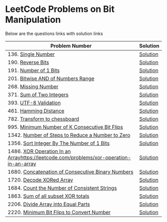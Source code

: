 # LeetCode Problems on Bit Manipulation
Below are the questions links with solution links


|Problem Number|Solution|
|--------------|--------|
|136. [Single Number](https://leetcode.com/problems/single-number)|[Solution](https://github.com/HarshOza36/LeetCode_Problems/blob/main/Bit%20Manipulation/P136%20-%20singleNumber.py)|
|190. [Reverse Bits](https://leetcode.com/problems/reverse-bits/)|[Solution](https://github.com/HarshOza36/LeetCode_Problems/blob/main/Bit%20Manipulation/P190%20-%20reverseBits.py)|
|191. [Number of 1 Bits](https://leetcode.com/problems/number-of-1-bits)|[Solution](https://github.com/HarshOza36/LeetCode_Problems/blob/main/Bit%20Manipulation/P191%20-%20numberOf1Bits.py)|
|201. [Bitwise AND of Numbers Range](https://leetcode.com/problems/bitwise-and-of-numbers-range/)|[Solution](https://github.com/HarshOza36/LeetCode_Problems/blob/main/Bit%20Manipulation/P201%20-%20bitwiseANDofNumbersRange.py)|
|268. [Missing Number](https://leetcode.com/problems/missing-number/)|[Solution](https://github.com/HarshOza36/LeetCode_Problems/blob/main/Bit%20Manipulation/P268%20-%20missingNumber.py)|
|371. [Sum of Two Integers](https://leetcode.com/problems/sum-of-two-integers/)|[Solution](https://github.com/HarshOza36/LeetCode_Problems/blob/main/Bit%20Manipulation/P371%20-%20sumOfTwoIntegers.py)|
|393. [UTF-8 Validation](https://leetcode.com/problems/utf-8-validation/)|[Solution](https://github.com/HarshOza36/LeetCode_Problems/blob/main/Bit%20Manipulation/P393%20-%20utf_8Validation.py)|
|461. [Hamming Distance](https://leetcode.com/problems/hamming-distance)|[Solution](https://github.com/HarshOza36/LeetCode_Problems/blob/main/Bit%20Manipulation/P461%20-%20hammingDistance.py)|
|782. [Transform to chessboard](https://leetcode.com/problems/transform-to-chessboard/)|[Solution](https://github.com/HarshOza36/LeetCode_Problems/blob/main/Bit%20Manipulation/P782%20-%20transformToChessBoard.py)|
|995. [Minimum Number of K Consecutive Bit Flips](https://leetcode.com/problems/minimum-number-of-k-consecutive-bit-flips/)|[Solution](https://github.com/HarshOza36/LeetCode_Problems/blob/main/Bit%20Manipulation/P995%20-%20minimumNumberOfKConsectiveBitFlips.py)|
|1342. [Number of Steps to Reduce a Number to Zero](https://leetcode.com/problems/number-of-steps-to-reduce-a-number-to-zero/)|[Solution](https://github.com/HarshOza36/LeetCode_Problems/blob/main/Bit%20Manipulation/P1342%20-%20numberOfStepsToReduceANumberToZero.py)|
|1356. [Sort Integer By The Number of 1 Bits](https://github.com/HarshOza36/LeetCode_Problems/blob/main/Bit%20Manipulation/P1356%20-%20sortIntegerByTheNumberOf1Bits.py)|[Solution](https://github.com/HarshOza36/LeetCode_Problems/blob/main/Bit%20Manipulation/P1356%20-%20sortIntegerByTheNumberOf1Bits.py)|
|1486. [XOR Operation In an Array]()https://leetcode.com/problems/xor-operation-in-an-array|[Solution](https://github.com/HarshOza36/LeetCode_Problems/blob/main/Bit%20Manipulation/P1486%20-%20XORoperationInAnArray.py)|
|1680. [Concatenation of Consecutive Binary Numbers](https://leetcode.com/problems/concatenation-of-consecutive-binary-numbers/)|[Solution](https://github.com/HarshOza36/LeetCode_Problems/blob/main/Bit%20Manipulation/P1680%20-%20concatenationOfConsecutiveBinaryNumbers.py)|
|1720. [Decode XORed Array](https://leetcode.com/problems/decode-xored-array)|[Solution](https://github.com/HarshOza36/LeetCode_Problems/blob/main/Bit%20Manipulation/P1720%20-%20decodeXORedArray.py)|
|1684. [Count the Number of Consistent Strings](https://leetcode.com/problems/count-the-number-of-consistent-strings)|[Solution](https://github.com/HarshOza36/LeetCode_Problems/blob/main/Bit%20Manipulation/P1684%20-%20countTheNumberOfConsistentString.py)|
|1863. [Sum of all subset XOR totals](https://leetcode.com/problems/sum-of-all-subset-xor-totals)|[Solution](https://github.com/HarshOza36/LeetCode_Problems/blob/main/Bit%20Manipulation/P1863%20-%20sumOfAllSubsetXORTotals.py)|
|2206. [Divide Array into Equal Parts](https://leetcode.com/problems/divide-array-into-equal-pairs)|[Solution](https://github.com/HarshOza36/LeetCode_Problems/blob/main/Bit%20Manipulation/P2206%20-%20divideArrayIntoEqualParts.py)|
|2220. [Minimum Bit Flips to Convert Number](https://leetcode.com/problems/minimum-bit-flips-to-convert-number)|[Solution](https://github.com/HarshOza36/LeetCode_Problems/blob/main/Bit%20Manipulation/P2220%20-%20minimumBitFlipsToConvertNumber.py)|
